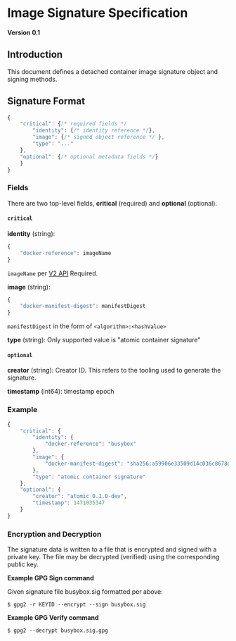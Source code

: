 # Image Signature Specification

**Version 0.1**

## Introduction

This document defines a detached container image signature object and signing methods.

## Signature Format

```js
{
    "critical": {/* required fields */
        "identity": {/* identity reference */},
        "image": {/* signed object reference */ },
        "type": "..."
    },
    "optional": {/* optional metadata fields */}
    }
}
```

### Fields

There are two top-level fields, **critical** (required) and **optional** (optional).

#### `critical`

**identity** (string):

```js
{
    "docker-reference": imageName
}
```

`imageName` per [V2 API](https://docs.docker.com/registry/spec/api/#/overview) Required.

**image** (string):

```js
{
    "docker-manifest-digest": manifestDigest
}
```

`manifestDigest` in the form of `<algorithm>:<hashValue>`

**type** (string): Only supported value is "atomic container signature"

#### `optional`

**creator** (string): Creator ID. This refers to the tooling used to generate the signature.

**timestamp** (int64): timestamp epoch

### Example

```js
{
    "critical": {
        "identity": {
            "docker-reference": "busybox"
        },
        "image": {
            "docker-manifest-digest": "sha256:a59906e33509d14c036c8678d687bd4eec81ed7c4b8ce907b888c607f6a1e0e6"
        },
        "type": "atomic container signature"
    },
    "optional": {
        "creator": "atomic 0.1.0-dev",
        "timestamp": 1471035347
    }
}
```

### Encryption and Decryption

The signature data is written to a file that is encrypted and signed with a private key. The file may be decrypted (verified) using the corresponding public key.

**Example GPG Sign command**

Given signature file busybox.sig formatted per above:

```
$ gpg2 -r KEYID --encrypt --sign busybox.sig
```

**Example GPG Verify command**

```
$ gpg2 --decrypt busybox.sig.gpg
```
